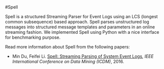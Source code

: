 #Spell

Spell is a structured Streaming Parser for Event Logs using an LCS (longest common subsequence) based approach. Spell parses unstructured log messages into structured message templates and parameters in an online streaming fashion. We implemented Spell using Python with a nice interface for benchmarking purpose.

Read more information about Spell from the following papers:

+ Min Du, Feifei Li. [Spell: Streaming Parsing of System Event Logs](https://www.cs.utah.edu/~lifeifei/papers/spell.pdf), *IEEE International Conference on Data Mining (ICDM)*, 2016.
